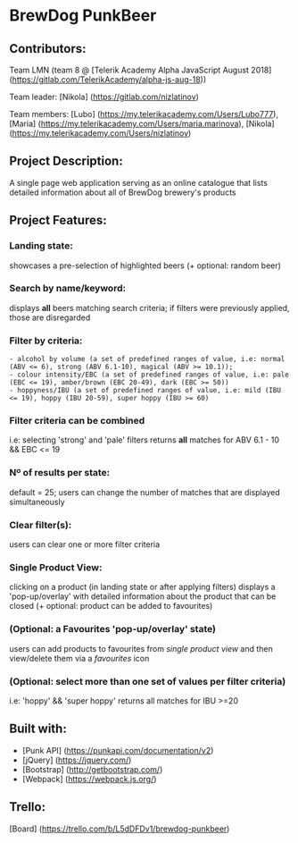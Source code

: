# BrewDog PunkBeer

## Contributors: 
Team LMN (team 8 @ [Telerik Academy Alpha JavaScript August 2018] (https://gitlab.com/TelerikAcademy/alpha-js-aug-18))

Team leader: [Nikola] (https://gitlab.com/nizlatinov)

Team members: [Lubo] (https://my.telerikacademy.com/Users/Lubo777), [Maria] (https://my.telerikacademy.com/Users/maria.marinova), [Nikola] (https://my.telerikacademy.com/Users/nizlatinov)

## Project Description:
A single page web application serving as an online catalogue that lists detailed information about all of BrewDog brewery's products

## Project Features:
 ### Landing state: 
 showcases a pre-selection of highlighted beers (+ optional: random beer) 

 ### Search by name/keyword: 
 displays **all** beers matching search criteria; if filters were previously applied, those are disregarded

 ### Filter by criteria:
    - alcohol by volume (a set of predefined ranges of value, i.e: normal (ABV <= 6), strong (ABV 6.1-10), magical (ABV >= 10.1));
    - colour intensity/EBC (a set of predefined ranges of value, i.e: pale (EBC <= 19), amber/brown (EBC 20-49), dark (EBC >= 50))
    - hoppyness/IBU (a set of predefined ranges of value, i.e: mild (IBU <= 19), hoppy (IBU 20-59), super hoppy (IBU >= 60)

 ### Filter criteria can be combined 
  i.e: selecting 'strong' and 'pale' filters returns **all** matches for ABV 6.1 - 10 && EBC <= 19

 ### Nº of results per state:
  default = 25; users can change the number of matches that are displayed simultaneously 

 ### Clear filter(s): 
 users can clear one or more filter criteria

 ### Single Product View: 
 clicking on a product (in landing state or after applying filters) displays a 'pop-up/overlay' with detailed information about the product that can be closed (+ optional: product can be added to favourites)

 ### (Optional: a Favourites 'pop-up/overlay' state)
 users can add products to favourites from *single product view* and then view/delete them via a *favourites* icon

 ### (Optional: select more than one set of values per filter criteria)
 i.e: 'hoppy' && 'super hoppy' returns all matches for IBU >=20

## Built with:
 - [Punk API] (https://punkapi.com/documentation/v2)
 - [jQuery] (https://jquery.com/)
 - [Bootstrap] (http://getbootstrap.com/)
 - [Webpack] (https://webpack.js.org/)

## Trello:
[Board] (https://trello.com/b/L5dDFDv1/brewdog-punkbeer)